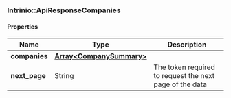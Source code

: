 

[//]: # (CLASS:Intrinio::ApiResponseCompanies)

[//]: # (KIND:object)

### Intrinio::ApiResponseCompanies

#### Properties

[//]: # (START_DEFINITION)

Name | Type | Description
------------ | ------------- | -------------
**companies** | [**Array&lt;CompanySummary&gt;**](CompanySummary.md) |  &nbsp;
**next_page** | String | The token required to request the next page of the data &nbsp;

[//]: # (END_DEFINITION)


[//]: # (CONTAINED_CLASS:Intrinio::CompanySummary)



